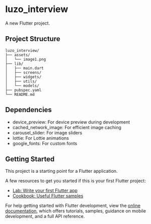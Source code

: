 # luzo_interview

A new Flutter project.

## Project Structure
```
luzo_interview/
├── assets/
│   └── image1.png
├── lib/
│   ├── main.dart
│   ├── screens/
│   ├── widgets/
│   ├── utils/
│   └── models/
├── pubspec.yaml
└── README.md
```

## Dependencies
- device_preview: For device preview during development
- cached_network_image: For efficient image caching
- carousel_slider: For image sliders
- lottie: For Lottie animations
- google_fonts: For custom fonts

## Getting Started

This project is a starting point for a Flutter application.

A few resources to get you started if this is your first Flutter project:

- [Lab: Write your first Flutter app](https://docs.flutter.dev/get-started/codelab)
- [Cookbook: Useful Flutter samples](https://docs.flutter.dev/cookbook)

For help getting started with Flutter development, view the
[online documentation](https://docs.flutter.dev/), which offers tutorials,
samples, guidance on mobile development, and a full API reference.
